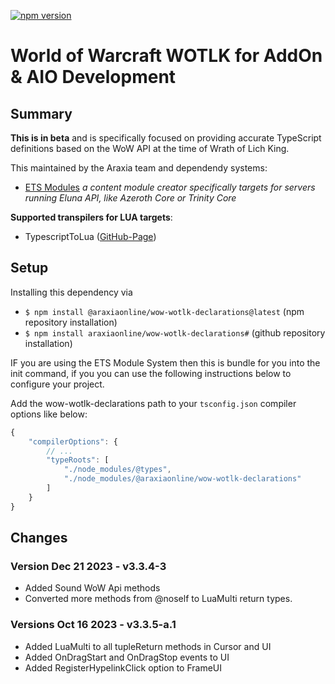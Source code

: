 [![npm version](https://badge.fury.io/js/@araxiaonline%2Fwow-wotlk-declarations.svg)](https://badge.fury.io/js/@araxiaonline%2Fwow-wotlk-declarations)
# World of Warcraft WOTLK for AddOn & AIO Development

## Summary
**This is in beta** and is specifically focused on providing accurate TypeScript definitions based on the WoW API at the time of Wrath of Lich King. 

This maintained by the Araxia team and dependendy systems: 

 - [ETS Modules](https://github.com/araxiaonline/wow-eluna-ts-module) _a content module creator specifically targets for servers running Eluna API, like Azeroth Core or Trinity Core_

**Supported transpilers for LUA targets**:

- TypescriptToLua ([GitHub-Page](https://github.com/TypeScriptToLua/TypeScriptToLua)) 

## Setup

Installing this dependency via

- `$ npm install @araxiaonline/wow-wotlk-declarations@latest` (npm repository installation)
- `$ npm install araxiaonline/wow-wotlk-declarations#` (github repository installation)

IF you are using the ETS Module System then this is bundle for you into the init command, if you you can use the following instructions below to configure your project. 

Add the wow-wotlk-declarations path to your `tsconfig.json` compiler options like below:

```js
{
    "compilerOptions": {
        // ...
        "typeRoots": [
            "./node_modules/@types",
            "./node_modules/@araxiaonline/wow-wotlk-declarations"
        ]
    }
}
```

## Changes
### Version **Dec 21 2023 - v3.3.4-3**
- Added Sound WoW Api methods
- Converted more methods from @noself to LuaMulti return types. 

### Versions **Oct 16 2023 - v3.3.5-a.1**

- Added LuaMulti to all tupleReturn methods in Cursor and UI
- Added OnDragStart and OnDragStop events to UI
- Added RegisterHypelinkClick option to FrameUI
